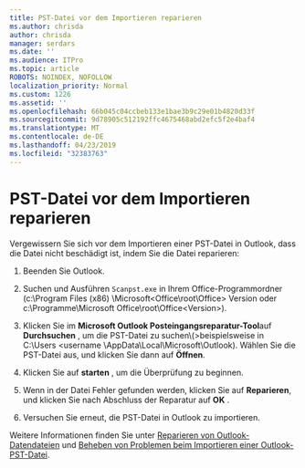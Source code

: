 ```yaml
---
title: PST-Datei vor dem Importieren reparieren
ms.author: chrisda
author: chrisda
manager: serdars
ms.date: ''
ms.audience: ITPro
ms.topic: article
ROBOTS: NOINDEX, NOFOLLOW
localization_priority: Normal
ms.custom: 1226
ms.assetid: ''
ms.openlocfilehash: 66b045c04ccbeb133e1bae3b9c29e01b4820d33f
ms.sourcegitcommit: 9d78905c512192ffc4675468abd2efc5f2e4baf4
ms.translationtype: MT
ms.contentlocale: de-DE
ms.lasthandoff: 04/23/2019
ms.locfileid: "32383763"
---
```

# <a name="repair-pst-file-before-importing"></a>PST-Datei vor dem Importieren reparieren

Vergewissern Sie sich vor dem Importieren einer PST-Datei in Outlook, dass die Datei nicht beschädigt ist, indem Sie die Datei reparieren:

1. Beenden Sie Outlook.

2. Suchen und Ausführen `Scanpst.exe` in Ihrem Office-Programmordner (c:\Program Files (x86) \Microsoft\<Office\root\Office\> Version oder c:\Programme\Microsoft Office\root\Office\<Version\>).

3. Klicken Sie im **Microsoft Outlook Posteingangsreparatur-Tool**auf **Durchsuchen** , um die PST-Datei zu suchen\\(\>beispielsweise in C:\Users <username \AppData\Local\Microsoft\Outlook). Wählen Sie die PST-Datei aus, und klicken Sie dann auf **Öffnen**.

4. Klicken Sie auf **starten** , um die Überprüfung zu beginnen.

5. Wenn in der Datei Fehler gefunden werden, klicken Sie auf **Reparieren**, und klicken Sie nach Abschluss der Reparatur auf **OK** .

6. Versuchen Sie erneut, die PST-Datei in Outlook zu importieren.

Weitere Informationen finden Sie unter [Reparieren von Outlook-Datendateien](https://support.office.com/article/25663bc3-11ec-4412-86c4-60458afc5253) und [Beheben von Problemen beim Importieren einer Outlook-PST-Datei](https://support.office.com/article/2d2e50dc-5c36-4ab2-ab50-f1be733b3d6e).

